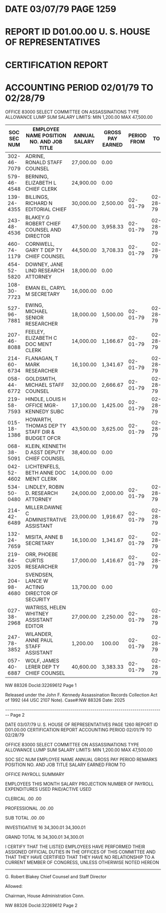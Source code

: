 # DATE 03/07/79 PAGE 1259
# REPORT ID D01.00.00 U. S. HOUSE OF REPRESENTATIVES
# CERTIFICATION REPORT
# ACCOUNTING PERIOD 02/01/79 TO 02/28/79

OFFICE 83000 SELECT COMMITTEE ON ASSASSINATIONS
TYPE ALLOWANCE LUMP SUM SALARY LIMITS: MIN 1,200.00 MAX 47,500.00

| SOC SEC NUM | EMPLOYEE NAME POSITION NO. AND JOB TITLE       | ANNUAL SALARY | GROSS PAY EARNED | PERIOD FROM | TO       | REMARKS             |
| ----------- | ---------------------------------------------- | ------------- | ---------------- | ----------- | -------- | ------------------- |
| 302-46-7079 | ADRINE, RONALD STAFF COUNSEL                   | 27,000.00     | 0.00             |             |          | TERMINATED 01-31-79 |
| 579-46-4548 | BERNING, ELIZABETH L CHIEF CLERK               | 24,900.00     | 0.00             |             |          | TERMINATED 01-31-79 |
| 139-24-4355 | BILLINGS, RICHARD N EDITORIAL CHIEF            | 30,000.00     | 2,500.00         | 02-01-79    | 02-28-79 |                     |
| 243-48-4536 | BLAKEY.G ROBERT CHIEF COUNSEL AND DIRECTOR     | 47,500.00     | 3,958.33         | 02-01-79    | 02-28-79 |                     |
| 460-74-1179 | CORNWELL, GARY T DEP TY CHIEF COUNSEL          | 44,500.00     | 3,708.33         | 02-01-79    | 02-28-79 |                     |
| 454-52-5820 | DOWNEY, JANE LIND RESEARCH ATTORNEY            | 18,000.00     | 0.00             |             |          | TERMINATED 01-31-79 |
| 108-30-7723 | EMAN EL, CARYL M SECRETARY                     | 16,000.00     | 0.00             |             |          | TERMINATED 01-31-79 |
| 527-96-7881 | EWING, MICHAEL SENIOR RESEARCHER               | 18,000.00     | 1,500.00         | 02-01-79    | 02-28-79 |                     |
| 207-46-8088 | FEELEY, ELIZABETH C DOC MENT CLERK             | 14,000.00     | 1,166.67         | 02-01-79    | 02-28-79 |                     |
| 214-60-6734 | FLANAGAN, T MARK RESEARCHER                    | 16,100.00     | 1,341.67         | 02-01-79    | 02-28-79 |                     |
| 058-44-6772 | GOLDSMITH, MICHAEL STAFF COUNSEL               | 32,000.00     | 2,666.67         | 02-01-79    | 02-28-79 |                     |
| 219-58-7593 | HINDLE, LOUIS H OFFICE MGR-KENNEDY SUBC        | 17,100.00     | 1,425.00         | 02-01-79    | 02-28-79 |                     |
| 015-18-1386 | HOWARTH, THOMAS DEP TY STAFF DIR & BUDGET OFCR | 43,500.00     | 3,625.00         | 02-01-79    | 02-28-79 |                     |
| 068-38-5091 | KLEIN, KENNETH D ASST DEPUTY CHIEF COUNSEL     | 38,400.00     | 0.00             |             |          | TERMINATED 01-31-79 |
| 042-52-4602 | LICHTENFELS, BETH ANNE DOC MENT CLERK          | 14,000.00     | 0.00             |             |          | TERMINATED 01-31-79 |
| 534-50-0480 | LINDLEY, ROBIN D. RESEARCH ATTORNEY            | 24,000.00     | 2,000.00         | 02-01-79    | 02-28-79 |                     |
| 214-42-6489 | MILLER.DAWNE C ADMINISTRATIVE ASSISTANT        | 23,000.00     | 1,916.67         | 02-01-79    | 02-28-79 |                     |
| 132-24-7659 | MISITA, ANNE B SECRETARY                       | 16,100.00     | 1,341.67         | 02-01-79    | 02-28-79 |                     |
| 219-64-3205 | ORR, PHOEBE CURTIS RESEARCHER                  | 17,000.00     | 1,416.67         | 02-01-79    | 02-28-79 |                     |
| 204-98-4680 | SVENDSEN, LANCE W ACTING DIRECTOR OF SECURITY  | 13,700.00     | 0.00             |             |          | TERMINATED 01-31-79 |
| 027-38-2968 | WATRISS, HELEN WHITNEY ASSISTANT EDITOR        | 27,000.00     | 2,250.00         | 02-01-79    | 02-28-79 |                     |
| 247-78-3852 | WILANDER, ANNE PAUL STAFF ASSISTANT            | 1,200.00      | 100.00           | 02-01-79    | 02-28-79 |                     |
| 057-40-6887 | WOLF, JAMES LERER DEP TY CHIEF COUNSEL         | 40,600.00     | 3,383.33         | 02-01-79    | 02-28-79 |                     |



NW 88326 Docld:32269612 Page 1

Released under the John F. Kennedy Assassination Records Collection Act of 1992 (44 USC 2107 Note).
Case#:NW 88326 Date: 2025


-------------------------------------------------------------------------------- Page 2

DATE 03/07/79 U. S. HOUSE OF REPRESENTATIVES PAGE 1260
REPORT ID D01.00.00 CERTIFICATION REPORT
ACCOUNTING PERIOD 02/01/79 TO 02/28/79

OFFICE 83000 SELECT COMMITTEE ON ASSASSINATIONS
TYPE ALLOWANCE LUMP SUM SALARY LIMITS: MIN 1,200.00 MAX 47,500.00

SOC SEC NUM EMPLOYEE NAME ANNUAL GROSS PAY PERIOD REMARKS
POSITION NO. AND JOB TITLE SALARY EARNED FROM TO

OFFICE PAYROLL SUMMARY

EMPLOYEES THIS MONTH SALARY PROJECTION
NUMBER OF PAYROLL EXPENDITURES USED
PAID/ACTIVE USED

CLERICAL .00 .00

PROFESSIONAL .00 .00

SUB TOTAL .00 .00

INVESTIGATIVE 16 34,300.01 34,300.01

GRAND TOTAL 16 34,300.01 34,300.01

I CERTIFY THAT THE LISTED EMPLOYEES HAVE PERFORMED THEIR
ASSIGNED OFFICIAL DUTIES IN THE OFFICES OF THIS COMMITTEE
AND THAT THEY HAVE CERTIFIED THAT THEY HAVE NO
RELATIONSHIP TO A CURRENT MEMBER OF CONGRESS, UNLESS
OTHERWISE NOTED HEREON

---------------------------------

G. Robert Blakey
Chief Counsel and Staff Director

Allowed:

Chairman, House Administration Conn.

NW 88326 Docld:32269612 Page 2
